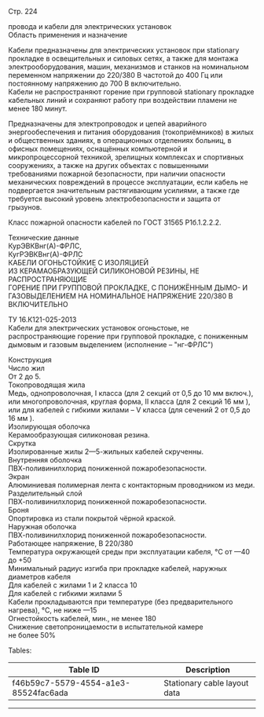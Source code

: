Стр. 224

провода и кабели для электрических установок  
Область применения и назначение  

Кабели предназначены для электрических установок при stationary прокладке в освещительных и силовых сетях, а также для монтажа электрооборудования, машин, механизмов и станков на номинальном переменном напряжении до 220/380 В частотой до 400 Гц или постоянному напряжению до 700 В включительно.  
Кабели не распространяют горение при групповой stationary прокладке кабельных линий и сохраняют работу при воздействии пламени не менее 180 минут.

Предназначены для электропроводок и цепей аварийного энергообеспечения и питания оборудования (токоприёмников) в жилых и общественных зданиях, в операционных отделениях больниц, в офисных помещениях, оснащённых компьютерной и микропроцессорной техникой, зрелищных комплексах и спортивных сооружениях, а также на других объектах с повышенными требованиями пожарной безопасности, при наличии опасности механических повреждений в процессе эксплуатации, если кабель не подвергается значительным растягивающим усилиями, а также где требуется высокий уровень электробезопасности и защита от грызунов.

Класс пожарной опасности кабелей по ГОСТ 31565 P1б.1.2.2.2.

Технические данные  
КурЭВКВнг(А)-ФРЛС,  
КугРЭВКВнг(А)-ФРЛС  
КАБЕЛИ ОГОНЬСТОЙКИЕ С ИЗОЛЯЦИЕЙ   
ИЗ КЕРАМАОБРАЗУЮЩЕЙ СИЛИКОНОВОЙ РЕЗИНЫ, НЕ РАСПРОСТРАНЯЮЩИЕ    
ГОРЕНИЕ ПРИ ГРУППОВОЙ ПРОКЛАДКЕ, 
С ПОНИЖЁННЫМ ДЫМО- И ГАЗОВЫДЕЛЕНИЕМ НА НОМИНАЛЬНОЕ НАПРЯЖЕНИЕ 
220/380 В ВКЛЮЧИТЕЛЬНО 

ТУ 16.К121-025-2013  
Кабели для электрических установок огоньстоые, не распространяющие горение при групповой прокладке, с пониженным дымовым и газовым выделением (исполнение – "нг-ФРЛС")

Конструкция  
Число жил  
От 2 до 5.  
Токопроводящая жила  
Медь, однопроволочная, I класса (для 2 секций от 0,5 до 10 мм включ.), или многопроволочная, круглая форма, II класса (для 2 секций 16 мм ), или для кабелей с гибкими жилами – V класса (для сечений 2 от 0,5 до 16 мм ).  
Изолирующая оболочка  
Керамообразующая силиконовая резина.  
Скрутка  
Изолированные жилы 2—5-жильных кабелей скрученны.  
Внутренняя оболочка  
ПВХ-поливинилхлорид пониженной пожаробезопасности.  
Экран  
Алюминиевая полимерная лента с контакторным проводником из меди.  
Разделительный слой  
ПВХ-поливинилхлорид пониженной пожаробезопасности.  
Броня  
Опортировка из стали покрытой чёрной краской.  
Наружная оболочка  
ПВХ-поливинилхлорид пониженной пожаробезопасности.  
Работающее напряжение, В 220/380  
Температура окружающей среды при эксплуатации кабеля, °C от —40 до +50  
Минимальный радиус изгиба при прокладке кабелей, наружных диаметров кабеля  
Для кабелей с жилами 1 и 2 класса 10  
Для кабелей с гибкими жилами 5  
Кабели прокладываются при температуре (без предварительного нагрева), °C, не ниже —15  
Огнестойкость кабелей, мин., не менее 180  
Снижение светопроницаемости в испытательной камере  
не более 50%  

Tables:

| Table ID | Description |
|----------|-------------|
| f46b59c7-5579-4554-a1e3-85524fac6ada | Stationary cable layout data |

---
